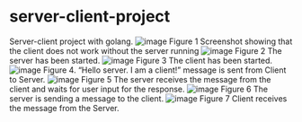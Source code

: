# server-client-project
Server-client project with golang.
 ![image](https://user-images.githubusercontent.com/68692720/137642307-f47ad9f2-2c56-4308-bdad-e7f22b9dc9f9.png)
Figure 1 Screenshot showing that the client does not work without the server running
 ![image](https://user-images.githubusercontent.com/68692720/137642324-5d8abb1f-4181-4918-a6a6-e2a3dde97eea.png)
Figure 2 The server has been started.
 ![image](https://user-images.githubusercontent.com/68692720/137642336-ac854ad2-0a0d-4857-9ebb-04fa901e53f7.png)
Figure 3 The client has been started.
 ![image](https://user-images.githubusercontent.com/68692720/137642347-00afdcab-ec58-48a2-8a1b-f9a8a9b6e742.png)
Figure 4. “Hello server. I am a client!” message is sent from Client to Server.
![image](https://user-images.githubusercontent.com/68692720/137642371-718e24ce-e9e0-4af2-898d-ee3f1bb537d0.png)
Figure 5 The server receives the message from the client and waits for user input for the response.
![image](https://user-images.githubusercontent.com/68692720/137642379-56e2d59f-f672-4861-9b84-3c3237455b9b.png)
Figure 6 The server is sending a message to the client.
![image](https://user-images.githubusercontent.com/68692720/137642385-cf99f810-fc64-4e10-b4a3-2dfd2b2c6809.png)
Figure 7 Client receives the message from the Server.
